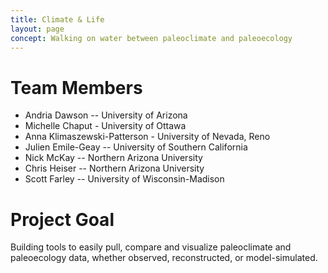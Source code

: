 ```yaml
---
title: Climate & Life
layout: page
concept: Walking on water between paleoclimate and paleoecology
---
```


# Team Members

  * Andria Dawson -- University of Arizona
  * Michelle Chaput - University of Ottawa
  * Anna Klimaszewski-Patterson - University of Nevada, Reno
  * Julien Emile-Geay -- University of Southern California
  * Nick McKay -- Northern Arizona University
  * Chris Heiser -- Northern Arizona University
  * Scott Farley -- University of Wisconsin-Madison

# Project Goal
Building tools to easily pull, compare and visualize paleoclimate and paleoecology data, whether observed, reconstructed, or model-simulated.
